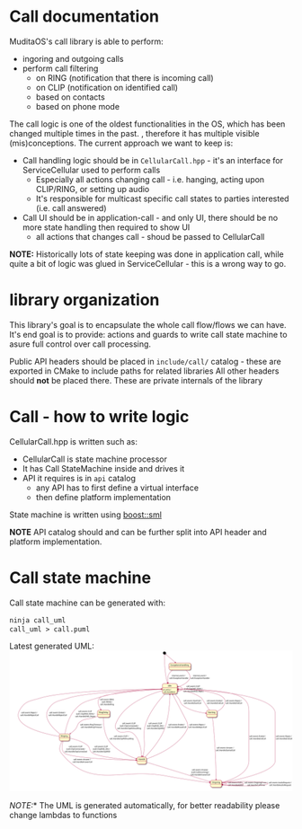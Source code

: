 Call documentation
==================

MuditaOS's call library is able to perform:
- ingoring and outgoing calls
- perform call filtering
    - on RING (notification that there is incoming call)
    - on CLIP (notification on identified call)
    - based on contacts
    - based on phone mode

The call logic is one of the oldest functionalities in the OS, which has been changed multiple times in the past.
, therefore it has multiple visible (mis)conceptions. The current approach we want to keep is:
- Call handling logic should be in `CellularCall.hpp` -  it's an interface for ServiceCellular used to perform calls
    - Especially all actions changing call - i.e. hanging, acting upon CLIP/RING, or setting up audio
    - It's responsible for multicast specific call states to parties interested (i.e. call answered)
- Call UI should be in application-call - and only UI, there should be no more state handling then required to show UI
    - all actions that changes call - shoud be passed to CellularCall

**NOTE:** Historically lots of state keeping was done in application call, while quite a bit of logic was glued in ServiceCellular - this is a wrong way to go.


# library organization

This library's goal is to encapsulate the whole call flow/flows we can have.
It's end goal is to provide: actions and guards to write call state machine to asure full control over call processing.

Public API headers should be placed in `include/call/` catalog - these are exported in CMake to include paths for related libraries
All other headers should **not** be placed there. These are private internals of the library

# Call - how to write logic

CellularCall.hpp is written such as:
- CellularCall is state machine processor
- It has Call StateMachine inside and drives it
- API it requires is in `api` catalog
    - any API has to first define a virtual interface
    - then define platform implementation

State machine is written using [boost::sml](https://boost-ext.github.io/sml/index.html)

**NOTE** API catalog should and can be further split into API header and platform implementation.

# Call state machine

Call state machine can be generated with:
```
ninja call_uml
call_uml > call.puml
```

Latest generated UML:
![](call.svg)

**NOTE*:** The UML is generated automatically, for better readability please change lambdas to functions
